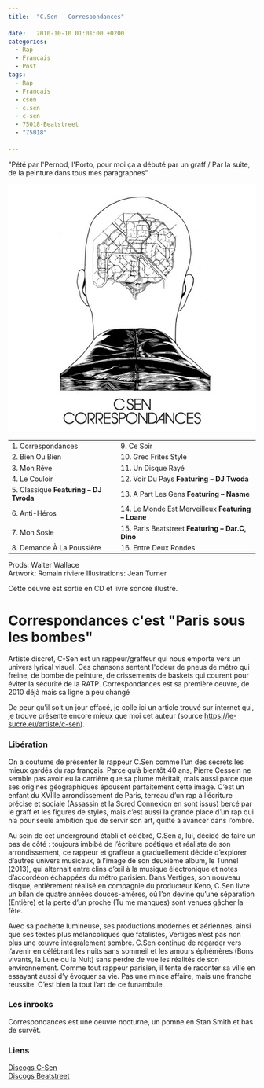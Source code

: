 ```yaml
---
title:  "C.Sen - Correspondances"

date:   2010-10-10 01:01:00 +0200
categories:
  - Rap
  - Francais
  - Post
tags:
  - Rap
  - Francais
  - csen
  - c.sen
  - c-sen
  - 75018-Beatstreet
  - "75018"

---
```

"Pété par l'Pernod, l'Porto, pour moi ça a débuté par un graff / 
Par la suite, de la peinture dans tous mes paragraphes"

![Cover](/images/csen-correspondances.jpg)

|                          |                          |
|--------------------------|--------------------------|
| 1. Correspondances        | 9. Ce Soir               |
| 2. Bien Ou Bien           | 10. Grec Frites Style    |
| 3. Mon Rêve               | 11. Un Disque Rayé       |
| 4. Le Couloir             | 12. Voir Du Pays **Featuring – DJ Twoda** |
| 5. Classique **Featuring – DJ Twoda** | 13. A Part Les Gens **Featuring – Nasme** |
| 6. Anti-Héros             | 14. Le Monde Est Merveilleux **Featuring – Loane** |
| 7. Mon Sosie              | 15. Paris Beatstreet **Featuring – Dar.C, Dino** |
| 8. Demande À La Poussière | 16. Entre Deux Rondes    |

Prods: Walter Wallace  
Artwork: Romain riviere
Illustrations: Jean Turner  

Cette oeuvre est sortie en CD et livre sonore illustré.

# Correspondances c'est "Paris sous les bombes"
Artiste discret, C-Sen est un rappeur/graffeur qui nous emporte vers un univers lyrical visuel. Ces chansons sentent l'odeur de pneus de métro qui freine, de bombe de peinture, de crissements de baskets qui courent pour éviter la sécurité de la RATP. Correspondances est sa première oeuvre, de 2010 déjà mais sa ligne a peu changé

De peur qu'il soit un jour effacé, je colle ici un article trouvé sur internet qui, je trouve présente encore mieux que moi cet auteur (source https://le-sucre.eu/artiste/c-sen).  

### Libération
On a coutume de présenter le rappeur C.Sen comme l’un des secrets les mieux gardés du rap français. Parce qu’à bientôt 40 ans, Pierre Cessein ne semble pas avoir eu la carrière que sa plume méritait, mais aussi parce que ses origines géographiques épousent parfaitement cette image. C’est un enfant du XVIIIe arrondissement de Paris, terreau d’un rap à l’écriture précise et sociale (Assassin et la Scred Connexion en sont issus) bercé par le graff et les figures de styles, mais c’est aussi la grande place d’un rap qui n’a pour seule ambition que de servir son art, quitte à avancer dans l’ombre.  

Au sein de cet underground établi et célébré, C.Sen a, lui, décidé de faire un pas de côté : toujours imbibé de l’écriture poétique et réaliste de son arrondissement, ce rappeur et graffeur a graduellement décidé d’explorer d’autres univers musicaux, à l’image de son deuxième album, le Tunnel (2013), qui alternait entre clins d’œil à la musique électronique et notes d’accordéon échappées du métro parisien. Dans Vertiges, son nouveau disque, entièrement réalisé en compagnie du producteur Keno, C.Sen livre un bilan de quatre années douces-amères, où l’on devine qu’une séparation (Entière) et la perte d’un proche (Tu me manques) sont venues gâcher la fête.  

Avec sa pochette lumineuse, ses productions modernes et aériennes, ainsi que ses textes plus mélancoliques que fatalistes, Vertiges n’est pas non plus une œuvre intégralement sombre. C.Sen continue de regarder vers l’avenir en célébrant les nuits sans sommeil et les amours éphémères (Bons vivants, la Lune ou la Nuit) sans perdre de vue les réalités de son environnement. Comme tout rappeur parisien, il tente de raconter sa ville en essayant aussi d’y évoquer sa vie. Pas une mince affaire, mais une franche réussite. C’est bien là tout l’art de ce funambule.

### Les inrocks
Correspondances est une oeuvre nocturne, un pomne en Stan Smith et bas de survêt.

### Liens
[Discogs C-Sen](https://www.discogs.com/fr/artist/1542291-C-Sen)  
[Discogs Beatstreet](https://www.discogs.com/fr/release/9138784-Various-75018-Beatstreet-Vol1)